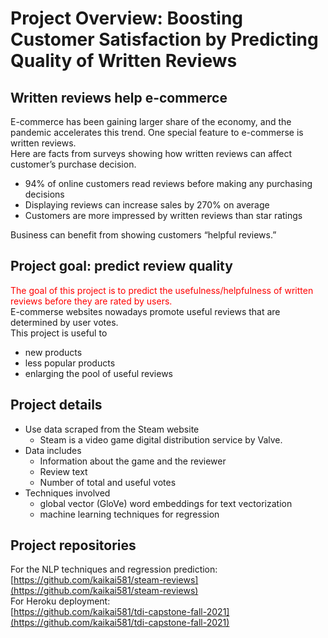 # Project Overview: Boosting Customer Satisfaction by Predicting Quality of Written Reviews

## Written reviews help e-commerce
E-commerce has been gaining larger share of the economy, and the pandemic accelerates this trend. One special feature to e-commerse is written reviews.  
Here are facts from surveys showing how written reviews can affect customer’s purchase decision.

- 94% of online customers read reviews before making any purchasing decisions
- Displaying reviews can increase sales by 270% on average
- Customers are more impressed by written reviews than star ratings

Business can benefit from showing customers “helpful reviews.”

## Project goal: predict review quality
<span style="color:red">The goal of this project is to predict the usefulness/helpfulness of written reviews before they are rated by users.</span>  
E-commerse websites nowadays promote useful reviews that are determined by user votes.  
This project is useful to  

- new products  
- less popular products  
- enlarging the pool of useful reviews  

## Project details
- Use data scraped from the Steam website  
    - Steam is a video game digital distribution service by Valve.
- Data includes  
    - Information about the game and the reviewer  
    - Review text  
    - Number of total and useful votes  
- Techniques involved  
    - global vector (GloVe) word embeddings for text vectorization  
    - machine learning techniques for regression  

## Project repositories
For the NLP techniques and regression prediction:  
[https://github.com/kaikai581/steam-reviews](https://github.com/kaikai581/steam-reviews)  
For Heroku deployment:  
[https://github.com/kaikai581/tdi-capstone-fall-2021](https://github.com/kaikai581/tdi-capstone-fall-2021)
